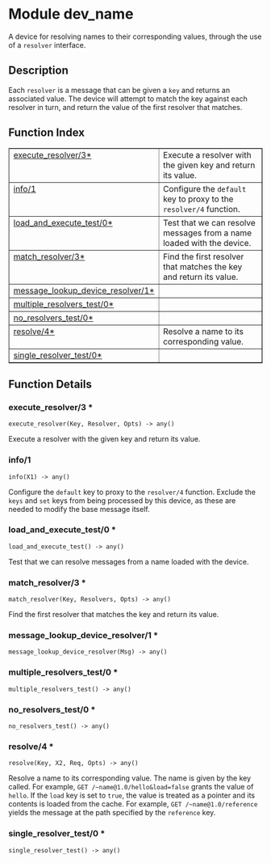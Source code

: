 

# Module dev_name #

A device for resolving names to their corresponding values, through the
use of a `resolver` interface.

<a name="description"></a>

## Description ##
Each `resolver` is a message that can be
given a `key` and returns an associated value. The device will attempt to
match the key against each resolver in turn, and return the value of the
first resolver that matches.<a name="index"></a>

## Function Index ##


<table width="100%" border="1" cellspacing="0" cellpadding="2" summary="function index"><tr><td valign="top"><a href="#execute_resolver-3">execute_resolver/3*</a></td><td>Execute a resolver with the given key and return its value.</td></tr><tr><td valign="top"><a href="#info-1">info/1</a></td><td>Configure the <code>default</code> key to proxy to the <code>resolver/4</code> function.</td></tr><tr><td valign="top"><a href="#load_and_execute_test-0">load_and_execute_test/0*</a></td><td>Test that we can resolve messages from a name loaded with the device.</td></tr><tr><td valign="top"><a href="#match_resolver-3">match_resolver/3*</a></td><td>Find the first resolver that matches the key and return its value.</td></tr><tr><td valign="top"><a href="#message_lookup_device_resolver-1">message_lookup_device_resolver/1*</a></td><td></td></tr><tr><td valign="top"><a href="#multiple_resolvers_test-0">multiple_resolvers_test/0*</a></td><td></td></tr><tr><td valign="top"><a href="#no_resolvers_test-0">no_resolvers_test/0*</a></td><td></td></tr><tr><td valign="top"><a href="#resolve-4">resolve/4*</a></td><td>Resolve a name to its corresponding value.</td></tr><tr><td valign="top"><a href="#single_resolver_test-0">single_resolver_test/0*</a></td><td></td></tr></table>


<a name="functions"></a>

## Function Details ##

<a name="execute_resolver-3"></a>

### execute_resolver/3 * ###

`execute_resolver(Key, Resolver, Opts) -> any()`

Execute a resolver with the given key and return its value.

<a name="info-1"></a>

### info/1 ###

`info(X1) -> any()`

Configure the `default` key to proxy to the `resolver/4` function.
Exclude the `keys` and `set` keys from being processed by this device, as
these are needed to modify the base message itself.

<a name="load_and_execute_test-0"></a>

### load_and_execute_test/0 * ###

`load_and_execute_test() -> any()`

Test that we can resolve messages from a name loaded with the device.

<a name="match_resolver-3"></a>

### match_resolver/3 * ###

`match_resolver(Key, Resolvers, Opts) -> any()`

Find the first resolver that matches the key and return its value.

<a name="message_lookup_device_resolver-1"></a>

### message_lookup_device_resolver/1 * ###

`message_lookup_device_resolver(Msg) -> any()`

<a name="multiple_resolvers_test-0"></a>

### multiple_resolvers_test/0 * ###

`multiple_resolvers_test() -> any()`

<a name="no_resolvers_test-0"></a>

### no_resolvers_test/0 * ###

`no_resolvers_test() -> any()`

<a name="resolve-4"></a>

### resolve/4 * ###

`resolve(Key, X2, Req, Opts) -> any()`

Resolve a name to its corresponding value. The name is given by the key
called. For example, `GET /~name@1.0/hello&load=false` grants the value of
`hello`. If the `load` key is set to `true`, the value is treated as a
pointer and its contents is loaded from the cache. For example,
`GET /~name@1.0/reference` yields the message at the path specified by the
`reference` key.

<a name="single_resolver_test-0"></a>

### single_resolver_test/0 * ###

`single_resolver_test() -> any()`

